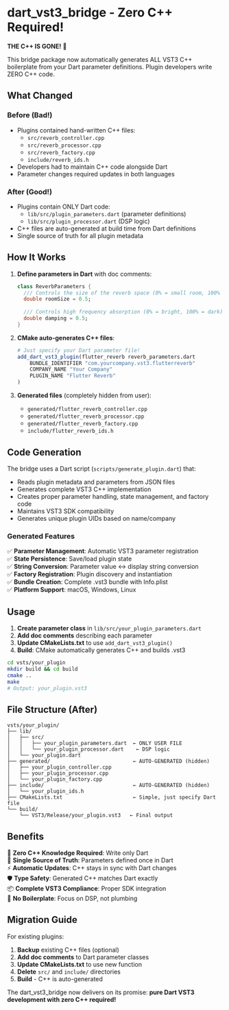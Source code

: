# dart_vst3_bridge - Zero C++ Required!

**THE C++ IS GONE!** 🎉

This bridge package now automatically generates ALL VST3 C++ boilerplate from your Dart parameter definitions. Plugin developers write ZERO C++ code.

## What Changed

### Before (Bad!)
- Plugins contained hand-written C++ files:
  - `src/reverb_controller.cpp` 
  - `src/reverb_processor.cpp`
  - `src/reverb_factory.cpp`
  - `include/reverb_ids.h`
- Developers had to maintain C++ code alongside Dart
- Parameter changes required updates in both languages

### After (Good!)
- Plugins contain ONLY Dart code:
  - `lib/src/plugin_parameters.dart` (parameter definitions)
  - `lib/src/plugin_processor.dart` (DSP logic)
- C++ files are auto-generated at build time from Dart definitions
- Single source of truth for all plugin metadata

## How It Works

1. **Define parameters in Dart** with doc comments:
   ```dart
   class ReverbParameters {
     /// Controls the size of the reverb space (0% = small room, 100% = large hall)
     double roomSize = 0.5;
     
     /// Controls high frequency absorption (0% = bright, 100% = dark)
     double damping = 0.5;
   }
   ```

2. **CMake auto-generates C++ files**:
   ```cmake
   # Just specify your Dart parameter file!
   add_dart_vst3_plugin(flutter_reverb reverb_parameters.dart
       BUNDLE_IDENTIFIER "com.yourcompany.vst3.flutterreverb"
       COMPANY_NAME "Your Company"
       PLUGIN_NAME "Flutter Reverb"
   )
   ```

3. **Generated files** (completely hidden from user):
   - `generated/flutter_reverb_controller.cpp`
   - `generated/flutter_reverb_processor.cpp` 
   - `generated/flutter_reverb_factory.cpp`
   - `include/flutter_reverb_ids.h`

## Code Generation

The bridge uses a Dart script (`scripts/generate_plugin.dart`) that:

- Reads plugin metadata and parameters from JSON files  
- Generates complete VST3 C++ implementation
- Creates proper parameter handling, state management, and factory code  
- Maintains VST3 SDK compatibility
- Generates unique plugin UIDs based on name/company

### Generated Features

✅ **Parameter Management**: Automatic VST3 parameter registration  
✅ **State Persistence**: Save/load plugin state  
✅ **String Conversion**: Parameter value ↔ display string conversion  
✅ **Factory Registration**: Plugin discovery and instantiation  
✅ **Bundle Creation**: Complete .vst3 bundle with Info.plist  
✅ **Platform Support**: macOS, Windows, Linux  

## Usage

1. **Create parameter class** in `lib/src/your_plugin_parameters.dart`
2. **Add doc comments** describing each parameter
3. **Update CMakeLists.txt** to use `add_dart_vst3_plugin()`
4. **Build**: CMake automatically generates C++ and builds .vst3

```bash
cd vsts/your_plugin
mkdir build && cd build
cmake ..
make
# Output: your_plugin.vst3
```

## File Structure (After)

```
vsts/your_plugin/
├── lib/
│   ├── src/
│   │   ├── your_plugin_parameters.dart  ← ONLY USER FILE
│   │   └── your_plugin_processor.dart    ← DSP logic
│   └── your_plugin.dart
├── generated/                           ← AUTO-GENERATED (hidden)
│   ├── your_plugin_controller.cpp
│   ├── your_plugin_processor.cpp
│   └── your_plugin_factory.cpp
├── include/                             ← AUTO-GENERATED (hidden)
│   └── your_plugin_ids.h
├── CMakeLists.txt                       ← Simple, just specify Dart file
└── build/
    └── VST3/Release/your_plugin.vst3   ← Final output
```

## Benefits

🚀 **Zero C++ Knowledge Required**: Write only Dart  
🔧 **Single Source of Truth**: Parameters defined once in Dart  
⚡ **Automatic Updates**: C++ stays in sync with Dart changes  
🛡️ **Type Safety**: Generated C++ matches Dart exactly  
📦 **Complete VST3 Compliance**: Proper SDK integration  
🎯 **No Boilerplate**: Focus on DSP, not plumbing  

## Migration Guide

For existing plugins:

1. **Backup** existing C++ files (optional)
2. **Add doc comments** to Dart parameter classes  
3. **Update CMakeLists.txt** to use new function
4. **Delete** `src/` and `include/` directories
5. **Build** - C++ is auto-generated

The dart_vst3_bridge now delivers on its promise: **pure Dart VST3 development with zero C++ required!**